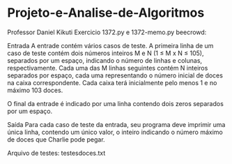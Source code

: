 # Projeto-e-Analise-de-Algoritmos
Professor Daniel Kikuti
Exercicio 1372.py e 1372-memo.py beecrowd:

Entrada
A entrade contém vários casos de teste. A primeira linha de um caso de teste contém dois números inteiros M e N (1 ≤ M x N ≤ 105), separados por um espaço, indicando o número de linhas e colunas, respectivamente. Cada uma das M linhas seguintes contém N inteiros separados por espaço, cada uma representando o número inicial de doces na caixa correspondente. Cada caixa terá inicialmente pelo menos 1 e no máximo 103 doces.

O final da entrade é indicado por uma linha contendo dois zeros separados por um espaço.

Saída
Para cada caso de teste da entrada, seu programa deve imprimir uma única linha, contendo um único valor, o inteiro indicando o número máximo de doces que Charlie pode pegar.

Arquivo de testes: testesdoces.txt
